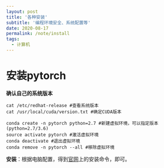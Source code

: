 ```yaml
---
layout: post
title: '各种安装'
subtitle: '编程环境安全、系统配置等'
date: 2020-08-17
permalink: /note/install
tags:
  - 计算机
---
```




# 安装pytorch

**确认自己的系统版本**

```shell
cat /etc/redhat-release #查看系统版本
cat /usr/local/cuda/version.txt #确定CUDA版本

conda create -n pytorch python=2.7 #新建虚拟环境，可以指定版本(python=2.7/3.6)
source activate pytorch #激活虚拟环境
conda deactivate #退出虚拟环境
conda remove -n pytorch --all #移除虚拟环境
```

**安装**：根据电脑配置，得到[官网](https://pytorch.org/)上的安装命令，即可。

